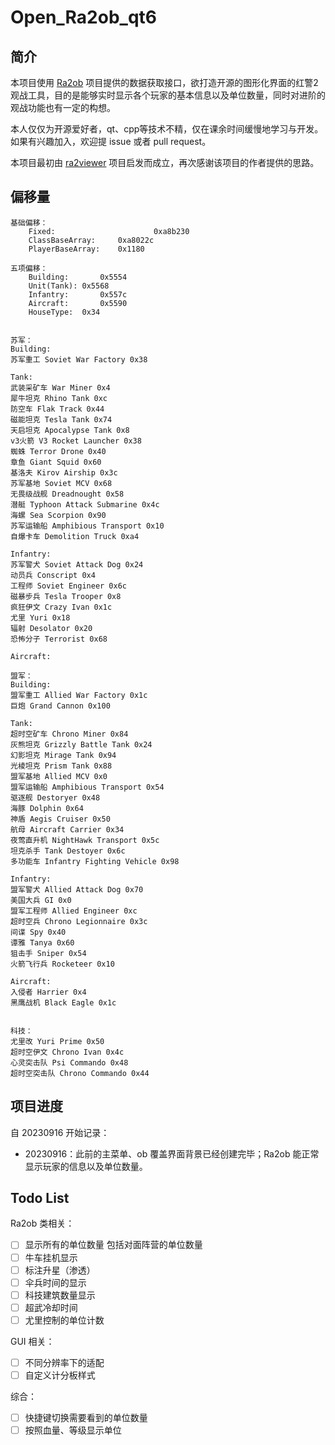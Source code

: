 # Open_Ra2ob_qt6

## 简介

本项目使用 [Ra2ob](https://github.com/wudi-7mi/ra2ob) 项目提供的数据获取接口，欲打造开源的图形化界面的红警2观战工具，目的是能够实时显示各个玩家的基本信息以及单位数量，同时对进阶的观战功能也有一定的构想。

本人仅仅为开源爱好者，qt、cpp等技术不精，仅在课余时间缓慢地学习与开发。如果有兴趣加入，欢迎提 issue 或者 pull request。

本项目最初由 [ra2viewer](https://github.com/chenguokai/ra2viewer) 项目启发而成立，再次感谢该项目的作者提供的思路。

## 偏移量

```
基础偏移：
	Fixed:						0xa8b230
	ClassBaseArray:		0xa8022c
	PlayerBaseArray:	0x1180

五项偏移：
	Building:		0x5554
	Unit(Tank):	0x5568
	Infantry:		0x557c
	Aircraft:		0x5590
	HouseType:  0x34


苏军：
Building:
苏军重工 Soviet War Factory 0x38

Tank:
武装采矿车 War Miner 0x4
犀牛坦克 Rhino Tank 0xc
防空车 Flak Track 0x44
磁能坦克 Tesla Tank 0x74
天启坦克 Apocalypse Tank 0x8
v3火箭 V3 Rocket Launcher 0x38
蜘蛛 Terror Drone 0x40
章鱼 Giant Squid 0x60
基洛夫 Kirov Airship 0x3c
苏军基地 Soviet MCV 0x68
无畏级战舰 Dreadnought 0x58
潜艇 Typhoon Attack Submarine 0x4c
海螺 Sea Scorpion 0x90
苏军运输船 Amphibious Transport 0x10
自爆卡车 Demolition Truck 0xa4

Infantry:
苏军警犬 Soviet Attack Dog 0x24
动员兵 Conscript 0x4
工程师 Soviet Engineer 0x6c
磁暴步兵 Tesla Trooper 0x8
疯狂伊文 Crazy Ivan 0x1c
尤里 Yuri 0x18
辐射 Desolator 0x20
恐怖分子 Terrorist 0x68

Aircraft:

盟军：
Building:
盟军重工 Allied War Factory 0x1c
巨炮 Grand Cannon 0x100

Tank:
超时空矿车 Chrono Miner 0x84
灰熊坦克 Grizzly Battle Tank 0x24
幻影坦克 Mirage Tank 0x94
光棱坦克 Prism Tank 0x88
盟军基地 Allied MCV 0x0
盟军运输船 Amphibious Transport 0x54
驱逐舰 Destoryer 0x48
海豚 Dolphin 0x64
神盾 Aegis Cruiser 0x50
航母 Aircraft Carrier 0x34
夜莺直升机 NightHawk Transport 0x5c
坦克杀手 Tank Destoyer 0x6c
多功能车 Infantry Fighting Vehicle 0x98

Infantry:
盟军警犬 Allied Attack Dog 0x70
美国大兵 GI 0x0
盟军工程师 Allied Engineer 0xc
超时空兵 Chrono Legionnaire 0x3c
间谍 Spy 0x40
谭雅 Tanya 0x60
狙击手 Sniper 0x54
火箭飞行兵 Rocketeer 0x10

Aircraft:
入侵者 Harrier 0x4
黑鹰战机 Black Eagle 0x1c


科技：
尤里改 Yuri Prime 0x50
超时空伊文 Chrono Ivan 0x4c
心灵突击队 Psi Commando 0x48
超时空突击队 Chrono Commando 0x44
```

## 项目进度

自 20230916 开始记录：

- 20230916：此前的主菜单、ob 覆盖界面背景已经创建完毕；Ra2ob 能正常显示玩家的信息以及单位数量。

## Todo List

Ra2ob 类相关：

- [ ] 显示所有的单位数量 包括对面阵营的单位数量
- [ ] 牛车挂机显示
- [ ] 标注升星（渗透）
- [ ] 伞兵时间的显示
- [ ] 科技建筑数量显示
- [ ] 超武冷却时间
- [ ] 尤里控制的单位计数

GUI 相关：

- [ ] 不同分辨率下的适配
- [ ] 自定义计分板样式

综合：

- [ ] 快捷键切换需要看到的单位数量
- [ ] 按照血量、等级显示单位
